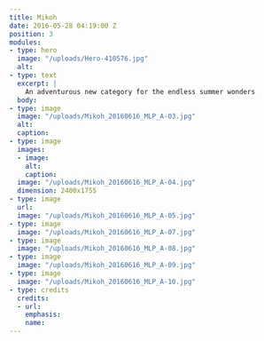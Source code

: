 ```yaml
---
title: Mikoh
date: 2016-05-28 04:19:00 Z
position: 3
modules:
- type: hero
  image: "/uploads/Hero-410576.jpg"
  alt: 
- type: text
  excerpt: |
    An adventurous new category for the endless summer wonders
  body: 
- type: image
  image: "/uploads/Mikoh_20160616_MLP_A-03.jpg"
  alt: 
  caption: 
- type: image
  images:
  - image: 
    alt: 
    caption: 
  image: "/uploads/Mikoh_20160616_MLP_A-04.jpg"
  dimension: 2400x1755
- type: image
  url: 
  image: "/uploads/Mikoh_20160616_MLP_A-05.jpg"
- type: image
  image: "/uploads/Mikoh_20160616_MLP_A-07.jpg"
- type: image
  image: "/uploads/Mikoh_20160616_MLP_A-08.jpg"
- type: image
  image: "/uploads/Mikoh_20160616_MLP_A-09.jpg"
- type: image
  image: "/uploads/Mikoh_20160616_MLP_A-10.jpg"
- type: credits
  credits:
  - url: 
    emphasis: 
    name: 
---
```


